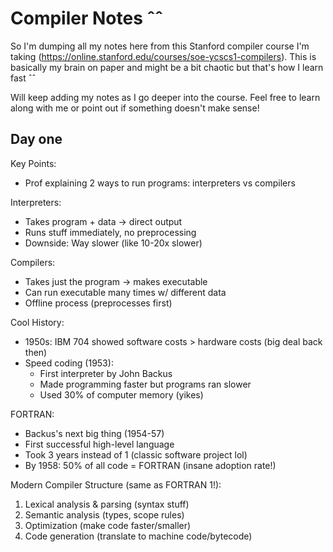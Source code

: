 # Compiler Notes ˆˆ

So I'm dumping all my notes here from this Stanford compiler course I'm taking (https://online.stanford.edu/courses/soe-ycscs1-compilers). This is basically my brain on paper and might be a bit chaotic but that's how I learn fast ˆˆ

Will keep adding my notes as I go deeper into the course. Feel free to learn along with me or point out if something doesn't make sense!


## Day one

Key Points:
- Prof explaining 2 ways to run programs: interpreters vs compilers

Interpreters:
- Takes program + data → direct output  
- Runs stuff immediately, no preprocessing
- Downside: Way slower (like 10-20x slower)

Compilers:
- Takes just the program → makes executable
- Can run executable many times w/ different data
- Offline process (preprocesses first)

Cool History:
- 1950s: IBM 704 showed software costs > hardware costs (big deal back then)
- Speed coding (1953):
  * First interpreter by John Backus
  * Made programming faster but programs ran slower
  * Used 30% of computer memory (yikes)

FORTRAN:
- Backus's next big thing (1954-57)
- First successful high-level language
- Took 3 years instead of 1 (classic software project lol)
- By 1958: 50% of all code = FORTRAN (insane adoption rate!)

Modern Compiler Structure (same as FORTRAN 1!):
1. Lexical analysis & parsing (syntax stuff)
2. Semantic analysis (types, scope rules)
3. Optimization (make code faster/smaller)
4. Code generation (translate to machine code/bytecode)
